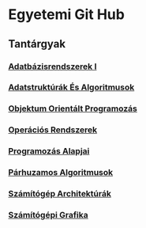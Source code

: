 # Egyetemi Git Hub
## Tantárgyak
### [Adatbázisrendszerek I](https://github.com/OraveczJozsef/ME_BRZGJZ/tree/main/Adatb%C3%A1zisrendszerek%20I)
### [Adatstruktúrák És Algoritmusok](https://github.com/OraveczJozsef/ME_BRZGJZ/tree/main/Adatstrukt%C3%BAr%C3%A1k%20%C3%89s%20Algoritmusok)
### [Objektum Orientált Programozás](https://github.com/OraveczJozsef/ME_BRZGJZ/tree/main/Objektum%20Orient%C3%A1lt%20Programoz%C3%A1s)
### [Operációs Rendszerek](https://github.com/OraveczJozsef/ME_BRZGJZ/tree/main/Oper%C3%A1ci%C3%B3s%20Rendszerek)
### [Programozás Alapjai](https://github.com/OraveczJozsef/ME_BRZGJZ/tree/main/Programoz%C3%A1s%20Alapjai)
### [Párhuzamos Algoritmusok](https://github.com/OraveczJozsef/ME_BRZGJZ/tree/main/P%C3%A1rhuzamos%20Algoritmusok)
### [Számítógép Architektúrák](https://github.com/OraveczJozsef/ME_BRZGJZ/tree/main/Sz%C3%A1m%C3%ADt%C3%B3g%C3%A9p%20Architekt%C3%BAr%C3%A1k)
### [Számítógépi Grafika](https://github.com/OraveczJozsef/ME_BRZGJZ/tree/main/Sz%C3%A1m%C3%ADt%C3%B3g%C3%A9pi%20Grafika)